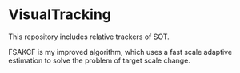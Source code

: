 # VisualTracking

This repository includes relative trackers of SOT.

FSAKCF is my improved algorithm, which uses a fast scale adaptive estimation to solve the problem of target scale change.
